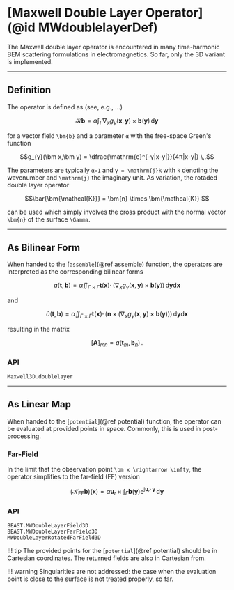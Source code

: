 
# [Maxwell Double Layer Operator](@id MWdoublelayerDef)

The Maxwell double layer operator is encountered in many time-harmonic BEM scattering formulations in electromagnetics.
So far, only the 3D variant is implemented.

---
## Definition

The operator is defined as (see, e.g., ...)
```math
\bm{\mathcal{K}} \bm b = α \int_\Gamma ∇_{\!x} g_γ(\bm x,\bm y) \times \bm b(\bm y) \,\mathrm{d}\bm y
```
for a vector field ``\bm{b}`` and a parameter ``α`` with the free-space Green's function
```math
g_{γ}(\bm x,\bm y) = \dfrac{\mathrm{e}^{-γ|x-y|}}{4π|x-y|} \,.
```
The parameters are typically ``α=1`` and ``γ = \mathrm{j}k`` with ``k`` denoting the wavenumber and ``\mathrm{j}`` the imaginary unit.
As variation, the rotaded double layer operator
```math
\bar{\bm{\mathcal{K}}} = \bm{n} \times \bm{\mathcal{K}} 
```
can be used which simply involves the cross product with the normal vector ``\bm{n}`` of the surface ``\Gamma``.


---
## As Bilinear Form

When handed to the [`assemble`](@ref assemble) function, the operators are interpreted as the corresponding bilinear forms
```math
a(\bm t, \bm b) = α ∬_{\Gamma \times \Gamma} \bm t(\bm x) ⋅  \,( ∇_{\!x} g_γ(\bm x,\bm y) \times \bm b(\bm y) ) \,\mathrm{d}\bm y \mathrm{d}\bm x
```
and
```math
\bar{a}(\bm t, \bm b) = α ∬_{\Gamma \times \Gamma} \bm t(\bm x) ⋅  \, (\bm{n} \times ( ∇_{\!x} g_γ(\bm x,\bm y) \times \bm b(\bm y) )) \,\mathrm{d}\bm y \mathrm{d}\bm x
```
resulting in the matrix
```math
[\bm A]_{mn} =  a(\bm t_m, \bm b_n) \,.
```


### API

```@docs
Maxwell3D.doublelayer
```


---
## As Linear Map

When handed to the [`potential`](@ref potential) function, the operator can be evaluated at provided points in space.
Commonly, this is used in post-processing.


### Far-Field

In the limit that the observation point ``\bm x \rightarrow \infty``, the operator simplifies to the far-field (FF) version
```math
(\bm{\mathcal{K}}_\mathrm{FF} \bm b)(\bm x) = α \bm{u}_r \times \int_\Gamma \bm{b}(\bm y) \mathrm{e}^{\mathrm{j}\bm{u}_r \cdot\, \bm{y}} \,\mathrm{d}\bm{y}
```

### API

```@docs
BEAST.MWDoubleLayerField3D
BEAST.MWDoubleLayerFarField3D
MWDoubleLayerRotatedFarField3D
```

!!! tip
    The provided points for the [`potential`](@ref potential) should be in Cartesian coordinates. The returned fields are also in Cartesian from.

!!! warning
    Singularities are not addressed: the case when the evaluation point is close to the surface is not treated properly, so far.
